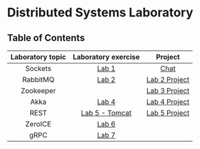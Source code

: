 # Distributed Systems Laboratory

## Table of Contents
| Laboratory topic | Laboratory exercise | Project |
|:-------------:|:-------------:|:-----:|
| Sockets | [Lab 1](https://github.com/maciektr/distributed_lab/tree/master/lab1) | [Chat](https://github.com/maciektr/distributed_lab/tree/master/chat) |
| RabbitMQ | [Lab 2](https://github.com/maciektr/distributed_lab/tree/master/lab2) | [Lab 2 Project](https://github.com/maciektr/distributed_lab/tree/master/lab2_project) |
| Zookeeper |  | [Lab 3 Project](https://github.com/maciektr/distributed_lab/tree/master/lab3) |
| Akka | [Lab 4](https://github.com/maciektr/distributed_lab/tree/master/lab4) | [Lab 4 Project](https://github.com/maciektr/distributed_lab/tree/master/lab4_project) |
| REST | [Lab 5 - Tomcat](https://github.com/maciektr/distributed_lab/tree/master/lab5) | [Lab 5 Project](https://github.com/maciektr/distributed_lab/tree/master/doghub) |
| ZeroICE | [Lab 6](https://github.com/maciektr/distributed_lab/tree/master/lab6) |  |
| gRPC | [Lab 7](https://github.com/maciektr/distributed_lab/tree/master/lab7) |  |
